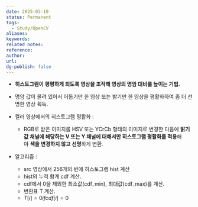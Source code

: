 ```yaml
---
date: 2025-03-10
status: Permanent
tags: 
  - Study/OpenCV
aliases: 
keywords: 
related notes: 
reference: 
author: 
url: 
dg-publish: false
---
```

- **히스토그램이 평평하게 되도록 영상을 조작해 영상의 명암 대비를 높이는 기법.**
- 명암 값이 몰려 있어서 어둡기만 한 영상 또는 밝기만 한 영상을 평활화하여 좀 더 선명한 영상 획득.
- 컬러 영상에서의 히스토그램 평활화 : 
	- RGB로 받은 이미지를 HSV 또는 YCrCb 형태의 이미지로 변경한 다음에 **밝기값 채널에 해당하는 V 또는 Y 채널에 대해서만 히스토그램 평활화를 적용**해야 **색을 변경하지 않고 선명**하게 변환.

- 알고리즘 : 
	- src 영상에서 256개의 빈에 히스토그램 hist 계산
	- hist의 누적 합계 cdf 계산.
	- cdf에서  0을 제외한 최소값(cdf_min), 최대값(cdf_max)를 계산.
	- 변환표 T 계산.
	- $T[i]=0 if cdf[i]=0$

